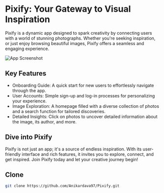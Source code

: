 
# Pixify: Your Gateway to Visual Inspiration

Pixify is a dynamic app designed to spark creativity by connecting users with a world of stunning photographs. Whether you're seeking inspiration, or just enjoy browsing beautiful images, Pixify offers a seamless and engaging experience.

![App Screenshot](https://i.ibb.co/8X4S0F7/Pixify.png)

## Key Features
- Onboarding Guide: A quick start for new users to effortlessly navigate through the app.
- User Accounts: Simple sign-up and log-in processes for personalizing your experience.
- Image Exploration: A homepage filled with a diverse collection of photos and a search function for tailored discoveries.
- Detailed Insights: Click on photos to uncover detailed information about the image, its author, and more.

## Dive into Pixify
Pixify is not just an app; it's a source of endless inspiration. With its user-friendly interface and rich features, it invites you to explore, connect, and get inspired. Join Pixify today and let your creative journey begin!

## Clone

```bash
git clone https://github.com/Anikardava97/Pixify.git
```

